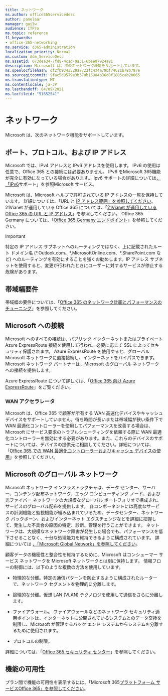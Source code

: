 ```yaml
---
title: ネットワーク
ms.author: office365servicedesc
author: pamelaar
manager: gailw
audience: ITPro
ms.topic: reference
f1_keywords:
- office-365-networking
ms.service: o365-administration
localization_priority: Normal
ms.custom: Adm_ServiceDesc
ms.assetid: 073dea34-7fd8-4c1d-9a31-6bee87924a81
description: Microsoft は、次のネットワーク機能をサポートしています。
ms.openlocfilehash: df2fb9343529a7722fc434a79bf74621b78b787e
ms.sourcegitcommit: 9fac5d9579e3b370b15384b36d0f1805cab20065
ms.translationtype: MT
ms.contentlocale: ja-JP
ms.lasthandoff: 04/09/2021
ms.locfileid: "51652541"
---
```

# <a name="networking"></a>ネットワーク

Microsoft は、次のネットワーク機能をサポートしています。
  
## <a name="ports-protocols-and-ip-addresses"></a>ポート、プロトコル、および IP アドレス

Microsoft では、IPv4 アドレスと IPv6 アドレスを使用します。 IPv6 の使用は任意で、Office 365 との接続には必要ありません。 IPv6 をMicrosoft 365機能が完全に有効になっている場合があります。 Ipv6 サポートの詳細については[、「IPv6](/office365/enterprise/ipv6-support)サポート」を参照Microsoft サービス。
  
Microsoft は、Microsoft ヘルプで許可されている IP アドレスの一覧を保持しています。 詳細については、「URL と [IP アドレス範囲」を参照してください](/office365/enterprise/urls-and-ip-address-ranges)。 21Vianet が運用している Office 365 については、「[21Vianet が運用している Office 365 の URL と IP アドレス](/office365/enterprise/managing-office-365-endpoints)」を参照してください。 Office 365 Germany については、「[Office 365 Germany エンドポイント](https://support.office.com/article/Office-365-Germany-endpoints-8a113a50-0071-4155-bb8e-eba5a8dbd4c8)」を参照してください。
  
> [!IMPORTANT]
> 特定の IP アドレス サブネットへのルーティングではなく、上に記載されたルート ドメイン名 (\*.Outlook.com、\*.MicrosoftOnline.com、\*.SharePoint.com など) へのルーティングを有効にすることを強くお勧めします。IP アドレス サブネットを使用すると、変更が行われたときにユーザーに対するサービスが停止する危険があります。 
  
## <a name="bandwidth-requirements"></a>帯域幅要件

帯域幅の要件については、「[Office 365 のネットワーク計画とパフォーマンスのチューニング](/office365/enterprise/network-planning-and-performance)」を参照してください。
  
## <a name="connecting-to-microsoft"></a>Microsoft への接続

Microsoft へのすべての接続は、パブリック インターネットまたはプライベート Azure ExpressRoute 接続を使用して行われ、必要に応じて SSL によってセキュリティ保護されます。 Azure ExpressRoute を使用すると、グローバル Microsoft ネットワークに直接接続し、インターネットをバイパスできます。 Microsoft ネットワーク パートナーは、Microsoft のグローバル ネットワークへの接続を提供します。
  
Azure ExpressRoute について詳しくは、「[Office 365 向け Azure ExpressRoute](/microsoft-365/enterprise/azure-expressroute)」をご覧ください。
  
### <a name="wan-accelerators"></a>WAN アクセラレータ

Microsoft は、Office 365 で顧客が所有する WAN 高速化デバイスやキャッシュ デバイスをサポートしていません。待ち時間が長いまたは帯域幅が狭い条件下で WAN 最適化コントローラーを使用してパフォーマンスを改善する場合は、Microsoft にサービス要求のトラブルシューティングを依頼する際に WAN 最適化コントローラーを無効にする必要があります。また、これらのデバイスのサポートについては、デバイスの提供元に相談してください。詳細については、「[Office 365 での WAN 最適化コントローラーおよびキャッシュ デバイスの使用](https://support.microsoft.com/help/2690045/using-third-party-network-devices-or-solutions-with-office-365)」を参照してください。
  
## <a name="the-global-microsoft-network"></a>Microsoft のグローバル ネットワーク

Microsoft ネットワーク インフラストラクチャは、データ センター、サーバー、コンテンツ配布ネットワーク、エッジ コンピューティング ノード、および光ファイバー ネットワークの大規模なグローバル ポートフォリオで構成され、サービスのグローバル配布を提供します。 各コンポーネントには高度なサービスの計測機能と監視機能が組み込まれているため、データセンター、ネットワーク バックボーン、およびインターネット エクスチェンジなどを詳細に把握して、発生した不具合の原因の特定、診断、管理を行うことができます。 ネットワークは、大規模なネットワーク障害が発生した場合でも、パフォーマンスを低下させることなく、十分な処理能力を維持できるように構成されています。 詳細については [、「Microsoft Global Network」を参照してください](/azure/networking/microsoft-global-network)。 
  
顧客データの機密性と整合性を維持するために、Microsoft はコンシューマー サービス ネットワークを Microsoft ネットワークとは別に保持します。 情報フローの制御には、以下のような複数の方法を使用しています。
  
- 物理的な分離。特定の通信パターンを防止するように構成されたルーターで、ネットワーク セグメントを物理的に分離します。
    
- 論理的な分離。仮想 LAN (VLAN) テクノロジを使用して通信をさらに分離します。
    
- ファイアウォール。 ファイアウォールなどのネットワーク セキュリティ適用ポイントは、インターネットに公開されているシステムとのデータ交換を制限し、Microsoft が管理するバック エンド システムからシステムを分離するために使用されます。 
    
- プロトコルの制限。
    
詳細については、「[Office 365 セキュリティ センター](https://www.microsoft.com/trust-center)」を参照してください。 
  
## <a name="feature-availability"></a>機能の可用性

プラン間で機能の可用性を表示するには、「Microsoft 365[プラットフォーム サービスOffice 365」を参照してください](office-365-platform-service-description.md)。
